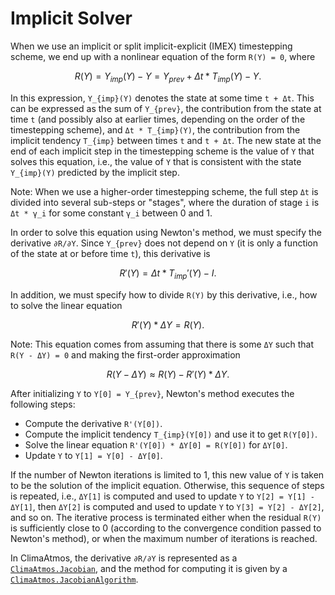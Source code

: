# Implicit Solver

When we use an implicit or split implicit-explicit (IMEX) timestepping scheme,
we end up with a nonlinear equation of the form ``R(Y) = 0``, where
```math
    R(Y) = Y_{imp}(Y) - Y = Y_{prev} + Δt * T_{imp}(Y) - Y.
```
In this expression, ``Y_{imp}(Y)`` denotes the state at some time ``t + Δt``.
This can be expressed as the sum of ``Y_{prev}``, the contribution from the
state at time ``t`` (and possibly also at earlier times, depending on the order
of the timestepping scheme), and ``Δt * T_{imp}(Y)``, the contribution from the
implicit tendency ``T_{imp}`` between times ``t`` and ``t + Δt``. The new state
at the end of each implicit step in the timestepping scheme is the value of
``Y`` that solves this equation, i.e., the value of ``Y`` that is consistent
with the state ``Y_{imp}(Y)`` predicted by the implicit step.

Note: When we use a higher-order timestepping scheme, the full step ``Δt`` is
divided into several sub-steps or "stages", where the duration of stage ``i`` is
``Δt * γ_i`` for some constant ``γ_i`` between 0 and 1.

In order to solve this equation using Newton's method, we must specify the
derivative ``∂R/∂Y``. Since ``Y_{prev}`` does not depend on ``Y`` (it is only a
function of the state at or before time ``t``), this derivative is
```math
    R'(Y) = Δt * T_{imp}'(Y) - I.
```
In addition, we must specify how to divide ``R(Y)`` by this derivative, i.e.,
how to solve the linear equation
```math
    R'(Y) * ΔY = R(Y).
```

Note: This equation comes from assuming that there is some ``ΔY`` such that
``R(Y - ΔY) = 0`` and making the first-order approximation
```math
    R(Y - ΔY) \approx R(Y) - R'(Y) * ΔY.
```

After initializing ``Y`` to ``Y[0] = Y_{prev}``, Newton's method executes the
following steps:
- Compute the derivative ``R'(Y[0])``.
- Compute the implicit tendency ``T_{imp}(Y[0])`` and use it to get ``R(Y[0])``.
- Solve the linear equation ``R'(Y[0]) * ΔY[0] = R(Y[0])`` for ``ΔY[0]``.
- Update ``Y`` to ``Y[1] = Y[0] - ΔY[0]``.

If the number of Newton iterations is limited to 1, this new value of ``Y`` is
taken to be the solution of the implicit equation. Otherwise, this sequence of
steps is repeated, i.e., ``ΔY[1]`` is computed and used to update ``Y`` to
``Y[2] = Y[1] - ΔY[1]``, then ``ΔY[2]`` is computed and used to update ``Y`` to
``Y[3] = Y[2] - ΔY[2]``, and so on. The iterative process is terminated either
when the residual ``R(Y)`` is sufficiently close to 0 (according to the
convergence condition passed to Newton's method), or when the maximum number of
iterations is reached.

In ClimaAtmos, the derivative ``∂R/∂Y`` is represented as a
[`ClimaAtmos.Jacobian`](@ref), and the method for computing it is given by a
[`ClimaAtmos.JacobianAlgorithm`](@ref).
